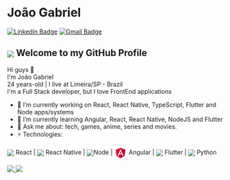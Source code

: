 # João Gabriel
[![Linkedin Badge](https://img.shields.io/badge/-joaogsdc-3efd51?style=flat-square&logo=Linkedin&logoColor=3efd51&color=212121&link=https://www.linkedin.com/in/joaogsdc/)](https://www.linkedin.com/in/joaogsdc/)
[![Gmail Badge](https://img.shields.io/badge/-joaogsdc@gmail.com-3efd51?style=flat-square&logo=Gmail&logoColor=3efd51&color=212121&link=mailto:joaogsdc@gmail.com)](mailto:joaogsdc@gmail.com)
## <img align="center" height="40" src="https://www.sferalabs.cc/wp-content/uploads/github-logo-white.png"> Welcome to my GitHub Profile 
Hi guys 👋<br>
I'm João Gabriel <br>
24 years-old | I live at Limeira/SP - Brazil <br>
I'm a Full Stack developer, but I love FrontEnd applications

- 🔭 I’m currently working on React, React Native, TypeScript, Flutter and Node apps/systems
- 🌱 I’m currently learning Angular, React, React Native, NodeJS and Flutter
- 💬 Ask me about: tech, games, anime, series and movies.
-  ⚡ Technologies: 

<img align="center" height="20" src="https://raw.githubusercontent.com/jakeliny/jakeliny/master/images/react.png"> React | <img align="center" height="20" src="https://raw.githubusercontent.com/jakeliny/jakeliny/master/images/react.png"> React Native |  <img align="center" height="20" src="https://raw.githubusercontent.com/jakeliny/jakeliny/master/images/nodejs.png">Node | <img align="center" height="30" src="https://raw.githubusercontent.com/github/explore/80688e429a7d4ef2fca1e82350fe8e3517d3494d/topics/angular/angular.png"> Angular | <img align="center" height="30" src="https://avatars.githubusercontent.com/u/14101776?s=400&v=4"> Flutter | <img align="center" height="30" src="https://raw.githubusercontent.com/jakeliny/jakeliny/master/images/python.png"> Python

<div>
  <a href="https://github.com/JoaoGSDC">
  <img height="160em" src="https://github-readme-stats.vercel.app/api?username=JoaoGSDC&show_icons=true&theme=dark&include_all_commits=true&count_private=true"/>
  <img height="160em" src="https://github-readme-stats.vercel.app/api/top-langs/?username=JoaoGSDC&layout=compact&langs_count=16&theme=dark"/>
<div>
  
